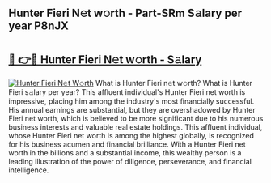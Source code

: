 ## Hunter Fieri N𝚎t w𝚘rth - Part-SRm S𝚊lary per year P8nJX

# <h2><a href="http://gc1givt.nevu.top/?p=Hunter+Fieri">🔗 👉🔴 Hunter Fieri N𝚎t w𝚘rth - S𝚊lary</a></h2>

[![Hunter Fieri N𝚎t W𝚘rth](https://i.imgur.com/Oavwk0R.jpeg)](http://gc1givt.nevu.top/?p=Hunter+Fieri)
What is Hunter Fieri n𝚎t w𝚘rth? What is Hunter Fieri s𝚊lary per year?
This affluent individual's Hunter Fieri net worth is impressive, placing him among the industry's most financially successful. His annual earnings are substantial, but they are overshadowed by Hunter Fieri net worth, which is believed to be more significant due to his numerous business interests and valuable real estate holdings. This affluent individual, whose Hunter Fieri net worth is among the highest globally, is recognized for his business acumen and financial brilliance. With a Hunter Fieri net worth in the billions and a substantial income, this wealthy person is a leading illustration of the power of diligence, perseverance, and financial intelligence.
